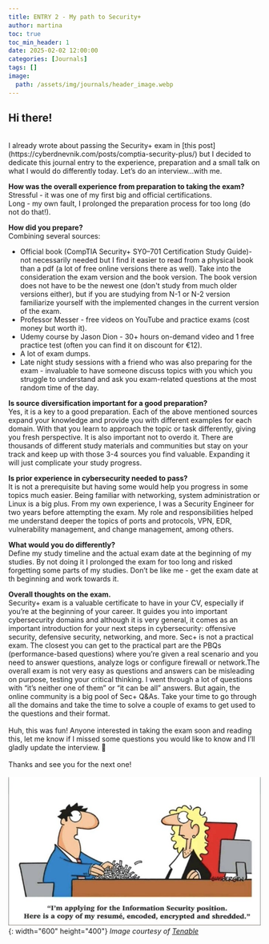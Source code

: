 ```yaml
---
title: ENTRY 2 - My path to Security+
author: martina
toc: true
toc_min_header: 1
date: 2025-02-02 12:00:00
categories: [Journals]
tags: []
image:
  path: /assets/img/journals/header_image.webp
---
```


## Hi there!
<br>
I already wrote about passing the Security+ exam in [this post](https://cyberdnevnik.com/posts/comptia-security-plus/) but I decided to dedicate this journal entry to the experience, preparation and a small talk on what I would do differently today. Let’s do an interview…with me.

**How was the overall experience from preparation to taking the exam?**<br>
Stressful - it was one of my first big and official certifications.<br>Long - my own fault, I prolonged the preparation process for too long (do not do that!). <br>

**How did you prepare?**
<br>Combining several sources:
* Official book (CompTIA Security+ SY0–701 Certification Study Guide)- not necessarily needed but I find it easier to read from a physical book than a pdf (a lot of free online versions there as well). Take into the consideration the exam version and the book version. The book version does not have to be the newest one (don't study from much older versions either), but if you are studying from N-1 or N-2 version familiarize yourself with the implemented changes in the current version of the exam.
* Professor Messer - free videos on YouTube and practice exams (cost money but worth it).
* Udemy course by Jason Dion - 30+ hours on-demand video and 1 free practice test (often you can find it on discount for €12).
* A lot of exam dumps.
* Late night study sessions with a friend who was also preparing for the exam - invaluable to have someone discuss topics with you which you struggle to understand and ask you exam-related questions at the most random time of the day. 

**Is source diversification important for a good preparation?**
<br>Yes, it is a key to a good preparation. Each of the above mentioned sources expand your knowledge and provide you with different examples for each domain. With that you learn to approach the topic or task differently, giving you fresh perspective. It is also important not to overdo it. There are thousands of different study materials and communities but stay on your track and keep up with those 3-4 sources you find valuable. Expanding it will just complicate your study progress.

**Is prior experience in cybersecurity needed to pass?**
<br>It is not a prerequisite but having some would help you progress in some topics much easier. Being familiar with networking, system administration or Linux is a big plus. From my own experience, I was a Security Engineer for two years before attempting the exam. My role and responsibilities helped me understand deeper the topics of ports and protocols, VPN, EDR, vulnerability management, and change management, among others.

**What would you do differently?**
<br>Define my study timeline and the actual exam date at the beginning of my studies. By not doing it I prolonged the exam for too long and risked forgetting some parts of my studies. Don’t be like me - get the exam date at th beginning and work towards it.

**Overall thoughts on the exam.**
<br>Security+ exam is a valuable certificate to have in your CV, especially if you’re at the beginning of your career. It guides you into important cybersecurity domains and although it is very general, it comes as an important introduction for your next steps in cybersecurity: offensive security, defensive security, networking, and more. Sec+ is not a practical exam. The closest you can get to the practical part are the PBQs (performance-based questions) where you’re given a real scenario and you need to answer questions, analyze logs or configure firewall or network.The overall exam is not very easy as questions and answers can be misleading on purpose, testing your critical thinking. I went through a lot of questions with “it’s neither one of them” or “it can be all” answers. 
But again, the online community is a big pool of Sec+ Q&As. Take your time to go through all the domains and take the time to solve a couple of exams to get used to the questions and their format.
<br>
<br>
Huh, this was fun! Anyone interested in taking the exam soon and reading this, let me know if I missed some questions you would like to know and I’ll gladly update the interview. 🙂
<br>
<br>
Thanks and see you for the next one!
<br>
<br>
![Image](/assets/img/journals/entry2/funny.png){: width="600" height="400"}
*Image courtesy of [Tenable](https://x.com/TenableSecurity/status/1074746088735817728)*
